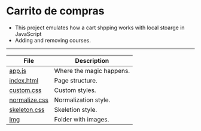 # Carrito de compras

- This project emulates how a cart shpping works with local stoarge in JavaScript
- Adding and removing courses.
---
| File | Description |
| --- | --- |
| [app.js]() | Where the magic happens. |
| [index.html]() | Page structure. |
| [custom.css]()| Custom styles. |
| [normalize.css]() | Normalization style. |
| [skeleton.css]() | Skeletion style.|
| [Img]() | Folder with images. |
